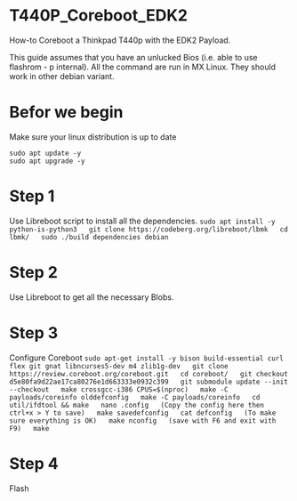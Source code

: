 # T440P_Coreboot_EDK2
How-to Coreboot a Thinkpad T440p with the EDK2 Payload.

This guide assumes that you have an unlucked Bios (i.e. able to use flashrom - p internal).
All the command are run in MX Linux. They should work in other debian variant.

# Befor we begin
Make sure your linux distribution is up to date
```
sudo apt update -y
sudo apt upgrade -y
```

# Step 1
Use Libreboot script to install all the dependencies.
``
  sudo apt install -y python-is-python3  
  git clone https://codeberg.org/libreboot/lbmk  
  cd lbmk/  
  sudo ./build dependencies debian  
``
# Step 2
Use Libreboot to get all the necessary Blobs.


# Step 3
Configure Coreboot
``
  sudo apt-get install -y bison build-essential curl flex git gnat libncurses5-dev m4 zlib1g-dev  
  git clone https://review.coreboot.org/coreboot.git  
  cd coreboot/  
  git checkout d5e80fa9d22ae17ca80276e1d663333e0932c399  
  git submodule update --init --checkout  
  make crossgcc-i386 CPUS=$(nproc)  
  make -C payloads/coreinfo olddefconfig  
  make -C payloads/coreinfo  
  cd util/ifdtool && make  
  nano .config  
  (Copy the config here then ctrl+x > Y to save)  
  make savedefconfig  
  cat defconfig  
  (To make sure everything is OK)  
  make nconfig  
  (save with F6 and exit with F9)  
  make
``


# Step 4
Flash
